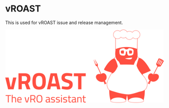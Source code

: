 # vROAST

This is used for vROAST issue and release management.

![logo](https://raw.githubusercontent.com/orangeglasses/vROast/ee0192a0962f8484e90de1ad017070b77acc5dd6/ITQ_vROAST%20tool%20Logo.png)

